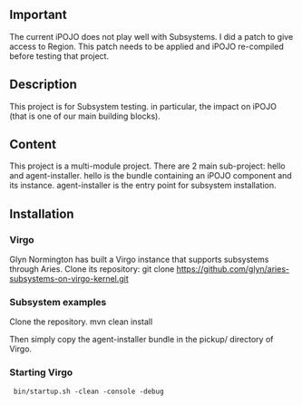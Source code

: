 ## Important
The current iPOJO does not play well with Subsystems.
I did a patch to give access to Region.
This patch needs to be applied and iPOJO re-compiled before testing that project.

## Description

This project is for Subsystem testing. in particular, the impact on iPOJO (that
is one of our main building blocks).

## Content
This project is a multi-module project.
There are 2 main sub-project: hello and agent-installer.
hello is the bundle containing an iPOJO component and its instance.
agent-installer is the entry point for subsystem installation.

## Installation

### Virgo
Glyn Normington has built a Virgo instance that supports subsystems through Aries.
Clone its repository:
    git clone https://github.com/glyn/aries-subsystems-on-virgo-kernel.git

### Subsystem examples

Clone the repository.
     mvn clean install

Then simply copy the agent-installer bundle in the pickup/ directory of Virgo.

### Starting Virgo
     bin/startup.sh -clean -console -debug

